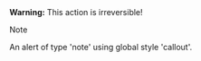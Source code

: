 
<div class="alert alert-info">
  <strong>Warning:</strong> This action is irreversible!
</div>
 
> [!NOTE]
> An alert of type 'note' using global style 'callout'.

